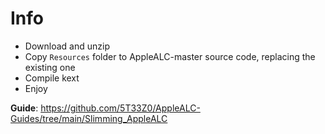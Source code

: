 # Info

- Download and unzip
- Copy `Resources` folder to AppleALC-master source code, replacing the existing one
- Compile kext
- Enjoy

**Guide**: https://github.com/5T33Z0/AppleALC-Guides/tree/main/Slimming_AppleALC

